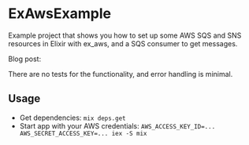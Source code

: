 # ExAwsExample

Example project that shows you how to set up some AWS SQS and SNS resources in Elixir with ex_aws, and a SQS consumer to get messages.

Blog post: <TBD>

There are no tests for the functionality, and error handling is minimal.

## Usage

- Get dependencies: `mix deps.get`
- Start app with your AWS credentials: `AWS_ACCESS_KEY_ID=... AWS_SECRET_ACCESS_KEY=... iex -S mix`
